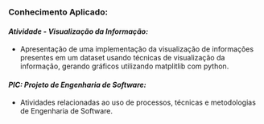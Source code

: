 ### **Conhecimento Aplicado:**

#### ***Atividade - Visualização da Informação:***
- Apresentação de uma implementação da visualização de informações presentes em um dataset usando técnicas de visualização da informação, gerando gráficos utilizando matplitlib com python.

#### ***PIC: Projeto de Engenharia de Software:***
- Atividades relacionadas ao uso de processos, técnicas e metodologias de Engenharia de Software.
